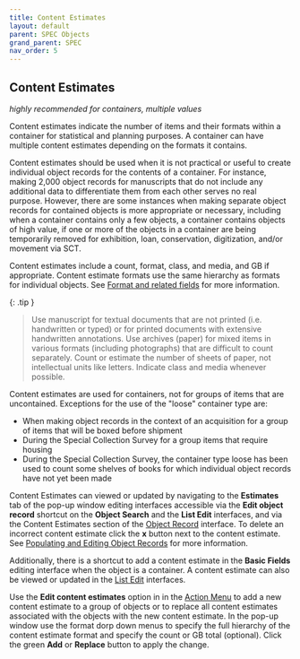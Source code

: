 ```yaml
---
title: Content Estimates
layout: default
parent: SPEC Objects
grand_parent: SPEC
nav_order: 5
---
```


## Content Estimates
*highly recommended for containers, multiple values*

Content estimates indicate the number of items and their formats within a container for statistical and planning purposes. A container can have multiple content estimates depending on the formats it contains.

Content estimates should be used when it is not practical or useful to create individual object records for the contents of a container. For instance, making 2,000 object records for manuscripts that do not include any additional data to differentiate them from each other serves no real purpose. However, there are some instances when making separate object records for contained objects is more appropriate or necessary, including when a container contains only a few objects, a container contains objects of high value, if one or more of the objects in a container are being temporarily removed for exhibition, loan, conservation, digitization, and/or movement via SCT.

Content estimates include a count, format, class, and media, and GB if appropriate. Content estimate formats use the same hierarchy as formats for individual objects. See [Format and related fields](https://nypl.github.io/pres-docs/spec/specObjectsFormatEtc.html) for more information.

{: .tip }
> Use manuscript for textual documents that are not printed (i.e. handwritten or typed) or for printed documents with extensive handwritten annotations. Use archives (paper) for mixed items in various formats (including photographs) that are difficult to count separately. Count or estimate the number of sheets of paper, not intellectual units like letters. Indicate class and media whenever possible.

Content estimates are used for containers, not for groups of items that are uncontained. Exceptions for the use of the "loose" container type are:
- When making object records in the context of an acquisition for a group of items that will be boxed before shipment
- During the Special Collection Survey for a group items that require housing
- During the Special Collection Survey, the container type loose has been used to count some shelves of books for which individual object records have not yet been made

Content Estimates can viewed or updated by navigating to the **Estimates** tab of the pop-up window editing interfaces accessible via the **Edit object record** shortcut on the **Object Search** and the **List Edit** interfaces, and via the Content Estimates section of the [Object Record](https://nypl.github.io/pres-docs/spec/specObjectsObjectRecord.html) interface. To delete an incorrect content estimate click the **x** button next to the content estimate. See [Populating and Editing Object Records](https://nypl.github.io/pres-docs/spec/specObjects.html#populating-and-editing-object-records) for more information.

Additionally, there is a shortcut to add a content estimate in the **Basic Fields** editing interface when the object is a container. A content estimate can also be viewed or updated in the [List Edit](https://nypl.github.io/pres-docs/spec/specObjectsListEdit.html) interfaces. 

Use the **Edit content estimates** option in in the [Action Menu](https://nypl.github.io/pres-docs/spec/specObjectsActionMenu.html) to add a new content estimate to a group of objects or to replace all content estimates associated with the objects with the new content estimate. In the pop-up window use the format dorp down menus to specify the full hierarchy of the content estimate format and specify the count or GB total (optional). Click the green **Add** or **Replace** button to apply the change.